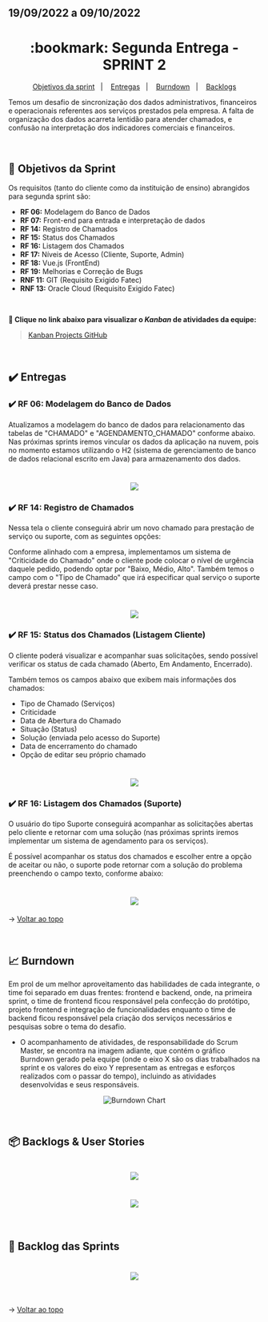 ## 19/09/2022 a 09/10/2022

<span id="topo">

<h1 align="center">:bookmark: Segunda Entrega - SPRINT 2</h1>

<p align="center">
    <a href="#objetivos">Objetivos da sprint</a> &nbsp |&nbsp &nbsp
    <a href="#entregas">Entregas</a> &nbsp |&nbsp &nbsp
    <a href="#burndown">Burndown</a> &nbsp |&nbsp &nbsp
    <a href="#backlogs">Backlogs</a>
</p>

Temos um desafio de sincronização dos dados administrativos, financeiros e operacionais referentes aos serviços prestados pela empresa. A falta de organização dos dados acarreta lentidão para atender chamados, e confusão na interpretação dos indicadores comerciais e financeiros.

 <br>

<span id="objetivos">
    
## :dart: Objetivos da Sprint
Os requisitos (tanto do cliente como da instituição de ensino) abrangidos para segunda sprint são:
- **RF 06:** Modelagem do Banco de Dados
- **RF 07:** Front-end para entrada e interpretação de dados
- **RF 14:** Registro de Chamados
- **RF 15:** Status dos Chamados
- **RF 16:** Listagem dos Chamados
- **RF 17:** Níveis de Acesso (Cliente, Suporte, Admin)
- **RF 18:** Vue.js (FrontEnd)
- **RF 19:** Melhorias e Correção de Bugs
- **RNF 11:** GIT (Requisito Exigido Fatec)
- **RNF 13:** Oracle Cloud (Requisito Exigido Fatec)
  
<br>
 
**:link: Clique no link abaixo para visualizar o *Kanban* de atividades da equipe:** 
> [Kanban Projects GitHub](https://github.com/orgs/Doc-Docker/projects/16)
  
<br>
    
<span id="entregas">
  
## :heavy_check_mark: Entregas
    
### :heavy_check_mark: RF 06: Modelagem do Banco de Dados
 
Atualizamos a modelagem do banco de dados para relacionamento das tabelas de "CHAMADO" e "AGENDAMENTO_CHAMADO" conforme abaixo. Nas próximas sprints iremos vincular os dados da aplicação na nuvem, pois no momento estamos utilizando o H2 (sistema de gerenciamento de banco de dados relacional escrito em Java) para armazenamento dos dados.
    
<h1 align="center"> <img src = "https://github.com/Doc-Docker/APISubiter/blob/main/docs/Imagens/Modelo%20Subiter_sprint2-1.png" /></h1>  

### :heavy_check_mark: RF 14: Registro de Chamados

Nessa tela o cliente conseguirá abrir um novo chamado para prestação de serviço ou suporte, com as seguintes opções:
    
Conforme alinhado com a empresa, implementamos um sistema de "Criticidade do Chamado" onde o cliente pode colocar o nível de urgência daquele pedido, podendo optar por "Baixo, Médio, Alto". Também temos o campo com o "Tipo de Chamado" que irá especificar qual serviço o suporte deverá prestar nesse caso.
 
<h1 align="center"> <img src = "https://github.com/Doc-Docker/APISubiter/blob/main/docs/Imagens/telaCadChamado.png" /></h1>  
    
### :heavy_check_mark: RF 15: Status dos Chamados (Listagem Cliente)
    
O cliente poderá visualizar e acompanhar suas solicitações, sendo possível verificar os status de cada chamado (Aberto, Em Andamento, Encerrado).
    
Também temos os campos abaixo que exibem mais informações dos chamados:
    
- Tipo de Chamado (Serviços)
- Criticidade
- Data de Abertura do Chamado
- Situação (Status)
- Solução (enviada pelo acesso do Suporte)
- Data de encerramento do chamado
- Opção de editar seu próprio chamado

<h1 align="center"> <img src = "https://github.com/Doc-Docker/APISubiter/blob/main/docs/Imagens/telaChamadoCliente.png" /></h1>  
    
### :heavy_check_mark: RF 16: Listagem dos Chamados (Suporte)

O usuário do tipo Suporte conseguirá acompanhar as solicitações abertas pelo cliente e retornar com uma solução (nas próximas sprints iremos implementar um sistema de agendamento para os serviços).
    
É possível acompanhar os status dos chamados e escolher entre a opção de aceitar ou não, o suporte pode retornar com a solução do problema preenchendo o campo texto, conforme abaixo:

<h1 align="center"> <img src = "https://github.com/Doc-Docker/APISubiter/blob/main/docs/Imagens/telaChamadoSuporte.png" /></h1>  

→ [Voltar ao topo](#topo)
    
<br>
    
<span id="burndown">
    
## :chart_with_upwards_trend: Burndown

Em prol de um melhor aproveitamento das habilidades de cada integrante, o time foi separado em duas frentes: frontend e backend, onde, na primeira sprint, o time de frontend ficou responsável pela confecção do protótipo, projeto frontend e integração de funcionalidades enquanto o time de backend ficou responsável pela criação dos serviços necessários e pesquisas sobre o tema do desafio. 

- O acompanhamento de atividades, de responsabilidade do Scrum Master, se encontra na imagem adiante, que contém o gráfico Burndown gerado pela equipe (onde o eixo X são os dias trabalhados na sprint e os valores do eixo Y representam as entregas e esforços realizados com o passar do tempo), incluindo as atividades desenvolvidas e seus responsáveis.
    
<div align="center">
    
![Burndown Chart](https://github.com/Doc-Docker/APISubiter/blob/main/docs/Imagens/burndown-2.png)
</div>

<br>
  
<span id="backlogs">

## 📦 Backlogs & User Stories

<h1 align="center"> <img src = "https://github.com/Doc-Docker/APISubiter/blob/main/docs/Imagens/Backlog_Produto_2.png" /></h1>

<h1 align="center"> <img src = "https://github.com/Doc-Docker/APISubiter/blob/main/docs/Imagens/user_stories.png" /></h1>
    
<br>

## :dart: Backlog das Sprints

<h1 align="center"> <img src = "https://github.com/Doc-Docker/APISubiter/blob/main/docs/Imagens/Backlog_Sprints2.png" /></h1>
    
<br>
  
→ [Voltar ao topo](#topo)
